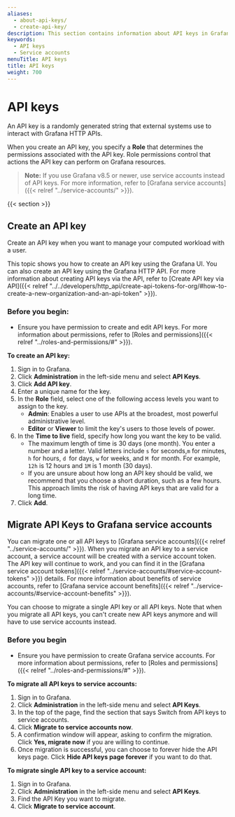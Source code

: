 ```yaml
---
aliases:
  - about-api-keys/
  - create-api-key/
description: This section contains information about API keys in Grafana
keywords:
  - API keys
  - Service accounts
menuTitle: API keys
title: API keys
weight: 700
---
```


# API keys

An API key is a randomly generated string that external systems use to interact with Grafana HTTP APIs.

When you create an API key, you specify a **Role** that determines the permissions associated with the API key. Role permissions control that actions the API key can perform on Grafana resources.

> **Note:** If you use Grafana v8.5 or newer, use service accounts instead of API keys. For more information, refer to [Grafana service accounts]({{< relref "../service-accounts/" >}}).

{{< section >}}

## Create an API key

Create an API key when you want to manage your computed workload with a user.

This topic shows you how to create an API key using the Grafana UI. You can also create an API key using the Grafana HTTP API. For more information about creating API keys via the API, refer to [Create API key via API]({{< relref "../../developers/http_api/create-api-tokens-for-org/#how-to-create-a-new-organization-and-an-api-token" >}}).

### Before you begin:

- Ensure you have permission to create and edit API keys. For more information about permissions, refer to [Roles and permissions]({{< relref "../roles-and-permissions/#" >}}).

**To create an API key:**

1. Sign in to Grafana.
1. Click **Administration** in the left-side menu and select **API Keys**.
1. Click **Add API key**.
1. Enter a unique name for the key.
1. In the **Role** field, select one of the following access levels you want to assign to the key.
   - **Admin**: Enables a user to use APIs at the broadest, most powerful administrative level.
   - **Editor** or **Viewer** to limit the key's users to those levels of power.
1. In the **Time to live** field, specify how long you want the key to be valid.
   - The maximum length of time is 30 days (one month). You enter a number and a letter. Valid letters include `s` for seconds,`m` for minutes, `h` for hours, `d `for days, `w` for weeks, and `M `for month. For example, `12h` is 12 hours and `1M` is 1 month (30 days).
   - If you are unsure about how long an API key should be valid, we recommend that you choose a short duration, such as a few hours. This approach limits the risk of having API keys that are valid for a long time.
1. Click **Add**.

## Migrate API Keys to Grafana service accounts

You can migrate one or all API keys to [Grafana service accounts]({{< relref "../service-accounts/" >}}). When you migrate an API key to a service account, a service account will be created with a service account token.
The API key will continue to work, and you can find it in the [Grafana service account tokens]({{< relref "../service-accounts/#service-account-tokens" >}}) details.
For more information about benefits of service accounts, refer to [Grafana service account benefits]({{< relref "../service-accounts/#service-account-benefits" >}}).

You can choose to migrate a single API key or all API keys. Note that when you migrate all API keys, you can't create new API keys anymore and will have to use service accounts instead.

### Before you begin

- Ensure you have permission to create Grafana service accounts. For more information about permissions, refer to [Roles and permissions]({{< relref "../roles-and-permissions/#" >}}).

**To migrate all API keys to service accounts:**

1. Sign in to Grafana.
1. Click **Administration** in the left-side menu and select **API Keys**.
1. In the top of the page, find the section that says Switch from API keys to service accounts.
1. Click **Migrate to service accounts now**.
1. A confirmation window will appear, asking to confirm the migration. Click **Yes, migrate now** if you are willing to continue.
1. Once migration is successful, you can choose to forever hide the API keys page. Click **Hide API keys page forever** if you want to do that.

**To migrate single API key to a service account:**

1. Sign in to Grafana.
1. Click **Administration** in the left-side menu and select **API Keys**.
1. Find the API Key you want to migrate.
1. Click **Migrate to service account**.

